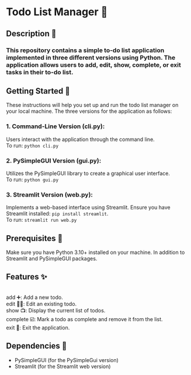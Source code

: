 # Todo List Manager 📃

## Description 📖
### This repository contains a simple to-do list application implemented in three different versions using Python. The application allows users to add, edit, show, complete, or exit tasks in their to-do list.

## Getting Started 🚀
These instructions will help you set up and run the todo list manager on your local machine.
The three versions for the application as follows:

### 1. Command-Line Version (cli.py):
Users interact with the application through the command line.
<br>To run: `python cli.py`

### 2. PySimpleGUI Version (gui.py):
Utilizes the PySimpleGUI library to create a graphical user interface.
<br>To run: `python gui.py`

### 3. Streamlit Version (web.py):
Implements a web-based interface using Streamlit.
Ensure you have Streamlit installed: `pip install streamlit`.
<br>To run: `streamlit run web.py`

## Prerequisites 🐍
Make sure you have Python 3.10+ installed on your machine. In addition to Streamlit and PySimpleGUI packages.

## Features ✨
  <br>add ➕: Add a new todo.
  <br>edit ✍🏻: Edit an existing todo.
  <br>show 📺: Display the current list of todos.
  <br>complete ☑️: Mark a todo as complete and remove it from the list.
  <br>exit 🛫: Exit the application.

## Dependencies 🔧
* PySimpleGUI (for the PySimpleGui version)
* Streamlit (for the Streamlit web version)
